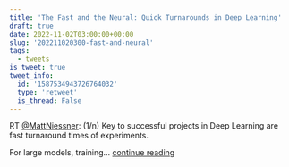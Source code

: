 ```yaml
---
title: 'The Fast and the Neural: Quick Turnarounds in Deep Learning'
draft: true
date: 2022-11-02T03:00:00+00:00
slug: '202211020300-fast-and-neural'
tags:
  - tweets
is_tweet: true
tweet_info:
  id: '1587534943726764032'
  type: 'retweet'
  is_thread: False
---
```




RT [@MattNiessner](https://x.com/MattNiessner): (1/n)
Key to successful projects in Deep Learning are fast turnaround times of experiments. 

For large models, training… [continue reading](https://x.com/sytelus/status/1587534943726764032)

